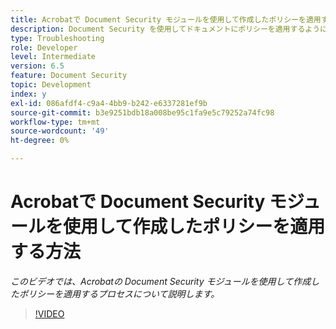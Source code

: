 ```yaml
---
title: Acrobatで Document Security モジュールを使用して作成したポリシーを適用する方法
description: Document Security を使用してドキュメントにポリシーを適用するようにAcrobatを設定
type: Troubleshooting
role: Developer
level: Intermediate
version: 6.5
feature: Document Security
topic: Development
index: y
exl-id: 086afdf4-c9a4-4bb9-b242-e6337281ef9b
source-git-commit: b3e9251bdb18a008be95c1fa9e5c79252a74fc98
workflow-type: tm+mt
source-wordcount: '49'
ht-degree: 0%

---
```


# Acrobatで Document Security モジュールを使用して作成したポリシーを適用する方法

*このビデオでは、Acrobatの Document Security モジュールを使用して作成したポリシーを適用するプロセスについて説明します。*

>[!VIDEO](https://video.tv.adobe.com/v/335486?quality=12&learn=on)
